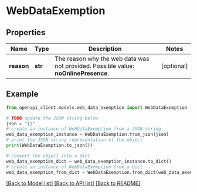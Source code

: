 # WebDataExemption


## Properties

Name | Type | Description | Notes
------------ | ------------- | ------------- | -------------
**reason** | **str** | The reason why the web data was not provided. Possible value: **noOnlinePresence**. | [optional] 

## Example

```python
from openapi_client.models.web_data_exemption import WebDataExemption

# TODO update the JSON string below
json = "{}"
# create an instance of WebDataExemption from a JSON string
web_data_exemption_instance = WebDataExemption.from_json(json)
# print the JSON string representation of the object
print(WebDataExemption.to_json())

# convert the object into a dict
web_data_exemption_dict = web_data_exemption_instance.to_dict()
# create an instance of WebDataExemption from a dict
web_data_exemption_from_dict = WebDataExemption.from_dict(web_data_exemption_dict)
```
[[Back to Model list]](../README.md#documentation-for-models) [[Back to API list]](../README.md#documentation-for-api-endpoints) [[Back to README]](../README.md)


